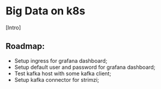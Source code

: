 # Big Data on k8s
[Intro]

## Roadmap:
* Setup ingress for grafana dashboard;
* Setup default user and password for grafana dashboard;
* Test kafka host with some kafka client;
* Setup kafka connector for strimzi;
